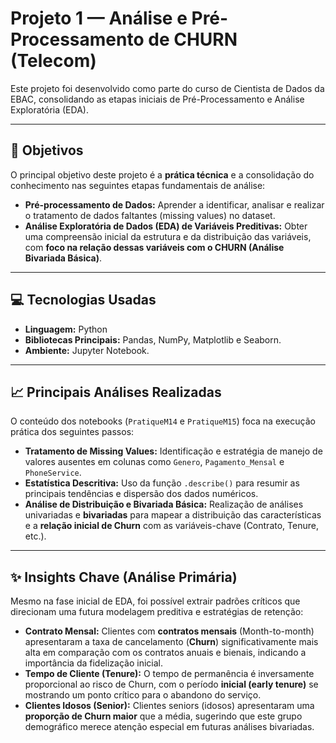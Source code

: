 # Projeto 1 — Análise e Pré-Processamento de CHURN (Telecom)

Este projeto foi desenvolvido como parte do curso de Cientista de Dados da EBAC, consolidando as etapas iniciais de Pré-Processamento e Análise Exploratória (EDA).

---

## 🎯 Objetivos
O principal objetivo deste projeto é a **prática técnica** e a consolidação do conhecimento nas seguintes etapas fundamentais de análise:

* **Pré-processamento de Dados:** Aprender a identificar, analisar e realizar o tratamento de dados faltantes (missing values) no dataset.
* **Análise Exploratória de Dados (EDA) de Variáveis Preditivas:** Obter uma compreensão inicial da estrutura e da distribuição das variáveis, com **foco na relação dessas variáveis com o CHURN (Análise Bivariada Básica)**.

---

## 💻 Tecnologias Usadas
* **Linguagem:** Python
* **Bibliotecas Principais:** Pandas, NumPy, Matplotlib e Seaborn.
* **Ambiente:** Jupyter Notebook.

---

## 📈 Principais Análises Realizadas
O conteúdo dos notebooks (`PratiqueM14` e `PratiqueM15`) foca na execução prática dos seguintes passos:

* **Tratamento de Missing Values:** Identificação e estratégia de manejo de valores ausentes em colunas como `Genero`, `Pagamento_Mensal` e `PhoneService`.
* **Estatística Descritiva:** Uso da função `.describe()` para resumir as principais tendências e dispersão dos dados numéricos.
* **Análise de Distribuição e Bivariada Básica:** Realização de análises univariadas e **bivariadas** para mapear a distribuição das características e a **relação inicial de Churn** com as variáveis-chave (Contrato, Tenure, etc.).

---

## ✨ Insights Chave (Análise Primária)

Mesmo na fase inicial de EDA, foi possível extrair padrões críticos que direcionam uma futura modelagem preditiva e estratégias de retenção:

* **Contrato Mensal:** Clientes com **contratos mensais** (Month-to-month) apresentaram a taxa de cancelamento (**Churn**) significativamente mais alta em comparação com os contratos anuais e bienais, indicando a importância da fidelização inicial.
* **Tempo de Cliente (Tenure):** O tempo de permanência é inversamente proporcional ao risco de Churn, com o período **inicial (early tenure)** se mostrando um ponto crítico para o abandono do serviço.
* **Clientes Idosos (Senior):** Clientes seniors (idosos) apresentaram uma **proporção de Churn maior** que a média, sugerindo que este grupo demográfico merece atenção especial em futuras análises bivariadas.
